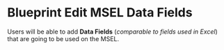 # Blueprint Edit MSEL Data Fields

Users will be able to add **Data Fields** (*comparable to fields used in Excel*) that are going to be used on the MSEL.

